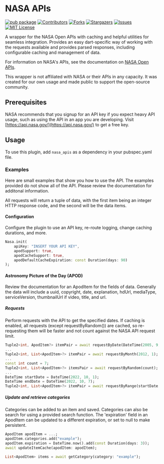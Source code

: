 # NASA APIs

[![pub package](https://img.shields.io/pub/v/nasa_apis.svg)](https://pub.dev/packages/nasa_apis)
[![Contributors][contributors-shield]][contributors-url]
[![Forks][forks-shield]][forks-url]
[![Stargazers][stars-shield]][stars-url]
[![Issues][issues-shield]][issues-url]
[![MIT License][license-shield]][license-url]

A wrapper for the NASA Open APIs with caching and helpful utilities for seamless integration. Provides an easy dart-specific way of working with the requests available and provides parsed responses, including configurable caching and management of data.

For information on NASA's APIs, see the documentation on [NASA Open APIs](https://api.nasa.gov/).

This wrapper is not affiliated with NASA or their APIs in any capacity. It was created for our own usage and made public to support the open-source community.

## Prerequisites

NASA recommends that you signup for an API key if you expect heavy API usage, such as using the API in an app you are developing. Visit [https://api.nasa.gov/](https://api.nasa.gov/) to get a free key.

## Usage
To use this plugin, add `nasa_apis` as a dependency in your pubspec.yaml file.

### Examples

Here are small examples that show you how to use the API. The examples provided do not show all of the API. Please review the documentation for additonal information.

All requests will return a tuple of data, with the first item being an integer HTTP response code, and the second will be the data items.

#### Configuration

Configure the plugin to use an API key, re-route logging, change caching durations, and more.

```dart
Nasa.init(
    apiKey: "INSERT YOUR API KEY",
    apodSupport: true,
    apodCacheSupport: true,
    apodDefaultCacheExpiration: const Duration(days: 90)
);
```

#### Astronomy Picture of the Day (APOD)

Review the documentation for an ApodItem for the fields of data. Generally the data will include a uuid, copyright, date, explanation, hdUrl, mediaType, serviceVersion, thumbnailUrl if video, title, and url.

##### Requests

Perform requests with the API to get the specified dates. If caching is enabled, all requests (except requestByRandom()) are cached, so re-requesting them will be faster and not count against the NASA API request limit.

```dart
Tuple2<int, ApodItem?> itemPair = await requestByDate(DateTime(2005, 9, 13));
...
Tuple2<int, List<ApodItem>?> itemPair = await requestByMonth(2012, 1);
...
const int count = 7;
Tuple2<int, List<ApodItem>?> itemsPair = await requestByRandom(count);
...
DateTime startDate = DateTime(2022, 10, 1);
DateTime endDate = DateTime(2022, 10, 7);
Tuple2<int, List<ApodItem>?> itemPair = await requestByRange(startDate, endDate);
```

##### Update and retrieve categories

Categories can be added to an item and saved. Categories can also be search for using a provided search function. The 'expiration' field in an ApodItem can be updated to a different expiration, or set to null to make persistent.

```dart
ApodItem apodItem = ...;
apodItem.categories.add("example");
apodItem.expiration = DateTime.now().add(const Duration(days: 3));
await updateItemCache(apodItem: apodItem);

List<ApodItem> items = await getCategory(category: "example");
```

<!-- MARKDOWN LINKS & IMAGES -->
<!-- https://www.markdownguide.org/basic-syntax/#reference-style-links -->
[contributors-shield]: https://img.shields.io/github/contributors/voidari/flutter-nasa-apis.svg?style=for-the-badge
[contributors-url]: https://github.com/voidari/flutter-nasa-apis/graphs/contributors
[forks-shield]: https://img.shields.io/github/forks/voidari/flutter-nasa-apis.svg?style=for-the-badge
[forks-url]: https://github.com/voidari/flutter-nasa-apis/network/members
[stars-shield]: https://img.shields.io/github/stars/voidari/flutter-nasa-apis.svg?style=for-the-badge
[stars-url]: https://github.com/voidari/flutter-nasa-apis/stargazers
[issues-shield]: https://img.shields.io/github/issues/voidari/flutter-nasa-apis.svg?style=for-the-badge
[issues-url]: https://github.com/voidari/flutter-nasa-apis/issues
[license-shield]: https://img.shields.io/github/license/voidari/flutter-nasa-apis.svg?style=for-the-badge
[license-url]: https://github.com/voidari/flutter-nasa-apis/blob/main/LICENSE